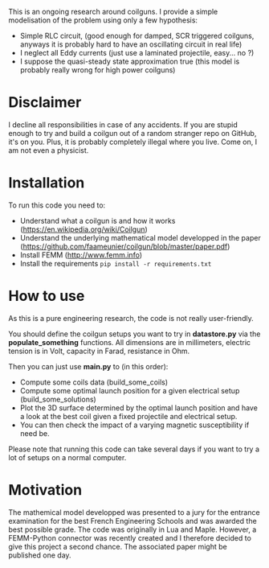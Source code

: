 This is an ongoing research around coilguns.
I provide a simple modelisation of the problem using only a few hypothesis:
- Simple RLC circuit, (good enough for damped, SCR triggered coilguns, anyways it is probably hard to have an oscillating circuit in real life)
- I neglect all Eddy currents (just use a laminated projectile, easy... no ?)
- I suppose the quasi-steady state approximation true (this model is probably really wrong for high power coilguns)

# Disclaimer

I decline all responsibilities in case of any accidents. If you are stupid enough to try and build a coilgun out of a random stranger repo on GitHub, it's on you. Plus, it is probably completely illegal where you live.
Come on, I am not even a physicist.

# Installation

To run this code you need to:
- Understand what a coilgun is and how it works (https://en.wikipedia.org/wiki/Coilgun)
- Understand the underlying mathematical model developped in the paper (https://github.com/faameunier/coilgun/blob/master/paper.pdf)
- Install FEMM (http://www.femm.info)
- Install the requirements
`pip install -r requirements.txt`

# How to use 

As this is a pure engineering research, the code is not really user-friendly.

You should define the coilgun setups you want to try in **datastore.py** via the **populate_something** functions. All dimensions are in millimeters, electric tension is in Volt, capacity in Farad, resistance in Ohm.

Then you can just use **main.py** to (in this order):
- Compute some coils data (build_some_coils)
- Compute some optimal launch position for a given electrical setup (build_some_solutions)
- Plot the 3D surface determined by the optimal launch position and have a look at the best coil given a fixed projectile and electrical setup.
- You can then check the impact of a varying magnetic susceptibility if need be.

Please note that running this code can take several days if you want to try a lot of setups on a normal computer.

# Motivation

The mathemical model developped was presented to a jury for the entrance examination for the best French Engineering Schools and was awarded the best possible grade.
The code was originally in Lua and Maple. However, a FEMM-Python connector was recently created and I therefore decided to give this project a second chance. The associated paper might be published one day.
